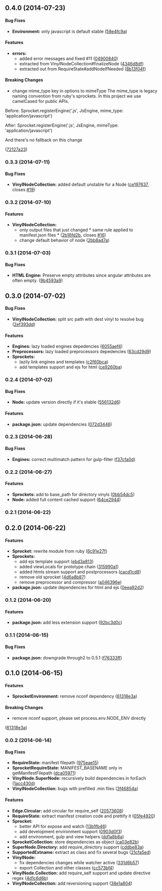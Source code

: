 ## 0.4.0 (2014-07-23)


#### Bug Fixes

* **Environment:** only javascript is default stable ([58e4fc9a](https://github.com/tomchentw/sprocket/commit/58e4fc9aba1865abf7c153fa443b92501b91a950))


#### Features

* **errors:**
  * added error messages and fixed #11 ([04900840](https://github.com/tomchentw/sprocket/commit/04900840d1f2af37dfe9ad81c3c9ad8c3e0e86a9))
  * extracted from VinylNodeCollection#finalizeNode ([4346d8df](https://github.com/tomchentw/sprocket/commit/4346d8dfea24bfccc8cd5a2a2bbf3dae0abb5380))
  * extracted out from RequireState#addNodeIfNeeded ([8b13f04f](https://github.com/tomchentw/sprocket/commit/8b13f04fa0a7f678360e00a679f550575df54ead))


#### Breaking Changes

* change mime_type key in options to mimeType
The mime_type is legacy naming convention from ruby's sprockets.
In this project we use camelCased for public APIs.

Before:
Sprocket.registerEngine('.js', JsEngine, mime_type: 'application/javascript')

After:
Sprocket.registerEngine('.js', JsEngine, mimeType: 'application/javascript')

And there's no fallback on this change

 ([72127a23](https://github.com/tomchentw/sprocket/commit/72127a2376644e2980daa3bc6f7160c3ad082ecb))


### 0.3.3 (2014-07-11)


#### Bug Fixes

* **VinylNodeCollection:** added default unstable for a Node ([ce197637](https://github.com/tomchentw/sprocket/commit/ce197637eb5514a28d8324e0e123ab987acaf074), closes [#19](https://github.com/tomchentw/sprocket/issues/19))


### 0.3.2 (2014-07-10)


#### Features

* **VinylNodeCollection:**
  * only output files that just changed * same rule applied to manifest.json files * ([2b16fd2b](https://github.com/tomchentw/sprocket/commit/2b16fd2b39af6576f3cc16042ab33d7d04559d2d), closes [#16](https://github.com/tomchentw/sprocket/issues/16))
  * change default behavior of node ([2bb8ad7a](https://github.com/tomchentw/sprocket/commit/2bb8ad7a18b63da3a742deb4bd4c99e66add0419))


### 0.3.1 (2014-07-03)


#### Bug Fixes

* **HTML Engine:** Preserve empty attributes since angular attributes are often empty. ([9b4593a9](https://github.com/tomchentw/sprocket/commit/9b4593a90bc4171946ddd684bf5e3ac9ff8c4bad))


## 0.3.0 (2014-07-02)


#### Bug Fixes

* **VinylNodeCollection:** split src path with dest vinyl to resolve bug ([2ef393dd](https://github.com/tomchentw/sprocket/commit/2ef393dd6d97905937d22779e6d0a9c535a1fe2b))


#### Features

* **Engines:** lazy loaded engines depedencies ([6055aef4](https://github.com/tomchentw/sprocket/commit/6055aef4b979df8b0b7deb3d2d49345bae80a6e2))
* **Preprocessors:** lazy loaded preprocessors depedencies ([63cd29d9](https://github.com/tomchentw/sprocket/commit/63cd29d9e19147b76643ae073563d8d0ed92e644))
* **Sprockets:**
  * lazily link engines and templates ([c2f60bca](https://github.com/tomchentw/sprocket/commit/c2f60bca682deb2e31db7605699cef779b3abef9))
  * add templates support and ejs for html ([ce9260ba](https://github.com/tomchentw/sprocket/commit/ce9260ba6268e2f07ab53078a440770b495860c6))


### 0.2.4 (2014-07-02)


#### Bug Fixes

* **Node:** update version directly if it's stable ([556132d6](https://github.com/tomchentw/sprocket/commit/556132d6036dbe4788ca3d71838dfc2d36d0fd10))


#### Features

* **package.json:** update dependencies ([072d3446](https://github.com/tomchentw/sprocket/commit/072d34460a8b2e6f75922331226b17c454fc19d5))


### 0.2.3 (2014-06-28)


#### Bug Fixes

* **Engines:** correct multimatch pattern for gulp-filter ([f37cfa0d](https://github.com/tomchentw/sprocket/commit/f37cfa0da87edab18063d9555d72958332ebe6aa))


### 0.2.2 (2014-06-27)

#### Features

* **Sprockets:** add to base_path for directory vinyls ([0bb54dc5](https://github.com/tomchentw/sprocket/commit/0bb54dc57fda47286c7486f29fdc24a92d62ba27))
* **Node:** added full content cached support ([64ce2944](https://github.com/tomchentw/sprocket/commit/64ce2944bb13314749955925c955332e6eed619b))


### 0.2.1 (2014-06-22)


## 0.2.0 (2014-06-22)


#### Features

* **Sprocket:** rewrite module from ruby ([6c91e27f](https://github.com/tomchentw/sprocket/commit/6c91e27fb06ec4bda706b1fe5b8527e907ce1a6a))
* **Sprockets:**
  * add ejs template support ([ebd3a813](https://github.com/tomchentw/sprocket/commit/ebd3a813f2fe88e8182713a15c5a03d617676a7c))
  * added viewLocals for prototype chain ([315990a1](https://github.com/tomchentw/sprocket/commit/315990a1c35e58b7838f0ce9be2ae922ce333bb7))
  * added htmls stream support and postprocessors ([cacd1cd8](https://github.com/tomchentw/sprocket/commit/cacd1cd80dd97bce08fab5b33eea4f8ebb30a9d8))
  * remove old sprocket ([4d6a8b87](https://github.com/tomchentw/sprocket/commit/4d6a8b87f98b1b9a8da7b8f826fe3602e47d7404))
  * remove preprocessor and compressor ([a046396e](https://github.com/tomchentw/sprocket/commit/a046396e6aa66d6468190b03a161050fcdd1176e))
* **package.json:** update dependencies for html and ejs ([0eea92d2](https://github.com/tomchentw/sprocket/commit/0eea92d29e24132765e8f5323879ead22218a1c6))


### 0.1.2 (2014-06-20)


#### Features

* **package.json:** add less extension support ([92bc3d0c](https://github.com/tomchentw/sprocket/commit/92bc3d0c331a49893a0488753f19ac3750d0a4cb))


### 0.1.1 (2014-06-15)


#### Bug Fixes

* **package.json:** downgrade through2 to 0.5.1 ([f76333ff](https://github.com/tomchentw/sprocket/commit/f76333ff582886106355b82cabbe9c825cbf68d4))


## 0.1.0 (2014-06-15)


#### Features

* **SprocketEnvironment:** remove nconf dependency ([61318e3a](https://github.com/tomchentw/sprocket/commit/61318e3a576a0be0b8c6c03ab4ea5fac8eafc102))


#### Breaking Changes

* remove nconf support, please set process.env.NODE_ENV directly

 ([61318e3a](https://github.com/tomchentw/sprocket/commit/61318e3a576a0be0b8c6c03ab4ea5fac8eafc102))


### 0.0.2 (2014-06-14)


#### Bug Fixes

* **RequireState:** manifest filepath ([975eae15](https://github.com/tomchentw/sprocket/commit/975eae15e8012163601ac0e410e0c33c1fee8c44))
* **SprocketRequireState:** MANIFEST_BASENAME only in getManifestFilepath ([dca05971](https://github.com/tomchentw/sprocket/commit/dca0597109816dd870ad19518e8cd3e7d2f509c7))
* **VinylNode.SuperNode:** recursively build dependencies in forEach ([1acc430d](https://github.com/tomchentw/sprocket/commit/1acc430d47ca0f54c0952e4bc836f48eaec69dc5))
* **VinylNodeCollection:** bugs with prefilled .min files ([3f46854a](https://github.com/tomchentw/sprocket/commit/3f46854a54f60fe2f3b563db5fe2381ab6375c26))


#### Features

* **Edge.Circular:** add circular for require_self ([20573608](https://github.com/tomchentw/sprocket/commit/20573608203acfc17c70501fb9de6346b9e4c114))
* **RequireState:** extract manifest creation code and prettify it ([05fe4920](https://github.com/tomchentw/sprocket/commit/05fe49208d0ea2e6e10943b2b1f4b9b1f6b1e301))
* **Sprocket:**
  * better API for expose and watch ([13b1fb46](https://github.com/tomchentw/sprocket/commit/13b1fb46ce9e3e75bd10cb380e1402c0faccfa75))
  * add development environment support ([0903d0f3](https://github.com/tomchentw/sprocket/commit/0903d0f30c8c41973ba8aaf1966d257b936dd122))
  * add environment, gulp and view helpers ([dd1a8b8a](https://github.com/tomchentw/sprocket/commit/dd1a8b8a6c66ef59e04ebdbe452f9c38aa8cf6c9))
* **SprocketCollection:** store dependencies as object ([ca03e82b](https://github.com/tomchentw/sprocket/commit/ca03e82bb9d667d146fd0ab218ef8a3bef77f3f8))
* **SuperNode.Directory:** add require_directory support ([cddbe83a](https://github.com/tomchentw/sprocket/commit/cddbe83afc705f0fa8e1de6056fd61e06aa39041))
* **SupportedExtname:** extract as class and fix several bugs ([21cfa5ed](https://github.com/tomchentw/sprocket/commit/21cfa5ed41fb2ffade004ae2dea4479990e6a120))
* **VinylNode:**
  * fix dependencies changes while watcher active ([331d6b57](https://github.com/tomchentw/sprocket/commit/331d6b5726b60b12137891021b0aeeef1c0650c1))
  * export Collection and other classes ([cc573bf4](https://github.com/tomchentw/sprocket/commit/cc573bf4e2e0a90f59a9513a45238d1cad4a67e1))
* **VinylNode.Collection:** add require_self support and update directive regex ([4d1c6d6b](https://github.com/tomchentw/sprocket/commit/4d1c6d6bc8b1d40e88d9c8eda45098b9380df52c))
* **VinylNodeCollection:** add reversioning support ([38e1a804](https://github.com/tomchentw/sprocket/commit/38e1a804e57a754150603ccca174a3d17dcb3a0e))


